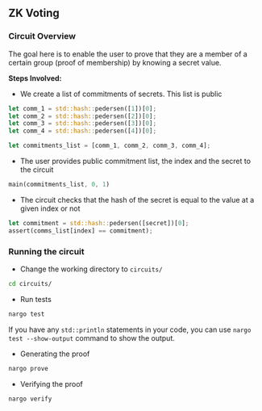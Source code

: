 ## ZK Voting

### Circuit Overview

The goal here is to enable the user to prove that they are a member of a certain group (proof of membership) by knowing a secret value.

**Steps Involved:**

- We create a list of commitments of secrets. This list is public

```rust
let comm_1 = std::hash::pedersen([1])[0];
let comm_2 = std::hash::pedersen([2])[0];
let comm_3 = std::hash::pedersen([3])[0];
let comm_4 = std::hash::pedersen([4])[0];

let commitments_list = [comm_1, comm_2, comm_3, comm_4];
```

- The user provides public commitment list, the index and the secret to the circuit

```rust
main(commitments_list, 0, 1)
```

- The circuit checks that the hash of the secret is equal to the value at a given index or not

```rust
let commitment = std::hash::pedersen([secret])[0];
assert(comms_list[index] == commitment);
```

### Running the circuit

- Change the working directory to `circuits/`

```bash
cd circuits/
```

- Run tests

```bash
nargo test
```

If you have any `std::println` statements in your code, you can use `nargo test --show-output` command to show the output.

- Generating the proof

```bash
nargo prove
```

- Verifying the proof

```bash
nargo verify
```

